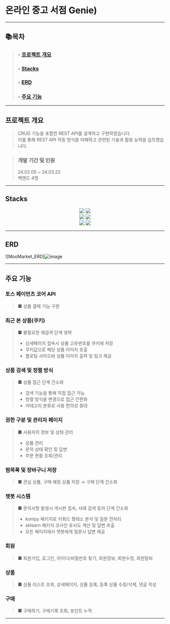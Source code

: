 # 온라인 중고 서점 Genie)

* * *

## 📚목차
>
>###   - [프로젝트 개요](#프로젝트-개요)
>###   - [Stacks](#Stacks)
>###   - [ERD](#ERD)
>###   - [주요 기능](#주요-기능)

* * *
## 프로젝트 개요  

>CRUD 기능을 포함한 REST API를 설계하고 구현하였습니다.<br>
>이를 통해 REST API 작동 방식을 이해하고 관련된 기술과 활용 능력을 습득했습니다.
>

>### 개발 기간 및 인원
>24.02.05 ~ 24.03.22<br>
>백엔드 4명
* * *
## Stacks
<div align=center> 
  <img src="https://img.shields.io/badge/java-007396?style=for-the-badge&logo=java&logoColor=white">
  <img src="https://img.shields.io/badge/python-3776AB?style=for-the-badge&logo=python&logoColor=white"> 
  <br> 
  <img src="https://img.shields.io/badge/spring-6DB33F?style=for-the-badge&logo=spring&logoColor=white">
  <img src="https://img.shields.io/badge/flask-000000?style=for-the-badge&logo=flask&logoColor=white">
  <br>
  <img src="https://img.shields.io/badge/oracle-F80000?style=for-the-badge&logo=oracle&logoColor=white">
  <img src="https://img.shields.io/badge/apache tomcat-F8DC75?style=for-the-badge&logo=apachetomcat&logoColor=white">
</div>

* * *

## ERD
![MooMarket_ERD]![image](https://github.com/user-attachments/assets/08b1ae09-752e-48bb-abc9-d0c012e95d20)



* * *

## 주요 기능


### 토스 페이먼츠 코어 API
>■ 상품 결제 기능 구현

### 최근 본 상품(쿠키)
>■ 불필요한 재검색 단계 생략
>- 상세페이지 접속시 상품 고유번호를 쿠키에 저장
>- 쿠키값으로 해당 상품 이미지 호출
>- 플로팅 사이드바 상품 이미지 출력 및 링크 제공

### 상품 검색 및 정렬 방식
>■ 상품 접근 단계 간소화
>- 검색 기능을 통해 직접 접근 가능
>- 정렬 방식을 변경으로 접근 간편화
>- 카테고리 분류로 사용 편의성 증대
  
### 권한 구분 및 관리자 페이지
>■ 사용자의 정보 및 상태 관리
>- 상품 관리
>- 문의 상태 확인 및 답변
>- 주문 현황 조회/관리
  
### 찜목록 및 장바구니 저장
>■ 관심 상품, 구매 예정 상품 저장 → 구매 단계 간소화

### 챗봇 시스템
>■ 문의사항 발생시 게시판 접속, 사례 검색 등의 단계 간소화
>- konlpy 패키지로 키워드 형태소 분석 및 질문 전처리
>- sklearn 패키지 코사인 유사도 계산 및 답변 추출
>- 모든 페이지에서 챗봇에게 질문시 답변 제공

### 회원
>■ 회원가입, 로그인, 아이디/비밀번호 찾기, 회원정보, 회원수정, 회원탈퇴

### 상품
>■ 상품 리스트 조회, 상세페이지, 상품 등록, 등록 상품 수정/삭제, 댓글 작성

### 구매
>■ 구매하기, 구매기록 조회, 포인트 누적


* * *
